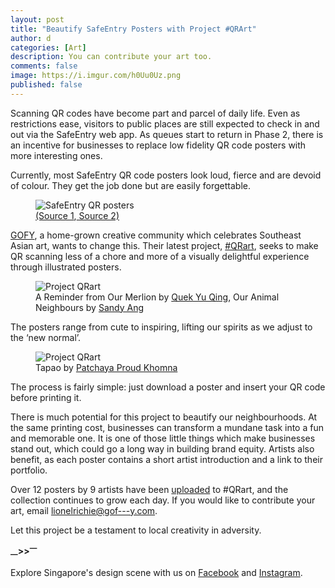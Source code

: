 ```yaml
---
layout: post
title: "Beautify SafeEntry Posters with Project #QRArt"
author: d
categories: [Art]
description: You can contribute your art too.
comments: false
image: https://i.imgur.com/h0Uu0Uz.png
published: false
---
```


Scanning QR codes have become part and parcel of daily life. Even as restrictions ease, visitors to public places are still expected to check in and out via the SafeEntry web app. As queues start to return in Phase 2, there is an incentive for businesses to replace low fidelity QR code posters with more interesting ones. 

Currently, most SafeEntry QR code posters look loud, fierce and are devoid of colour. They get the job done but are easily forgettable. 

<figure>
<img src="https://i.imgur.com/ngR90k8.png" alt="SafeEntry QR posters" />
<figcaption><a href="https://asia.nikkei.com/Spotlight/Coronavirus/Singapore-s-SafeEntry-check-in-system-plugs-holes-in-virus-tracing">(Source 1</a>,<a href="https://www.junctionnine.sg/safe-entry-check-in-system-at-junction-nine/"> Source 2)</a></figcaption>
</figure>

<a href="https://www.instagram.com/gof_y/">GOFY</a>, a home-grown creative community which celebrates Southeast Asian art, wants to change this. Their latest project, <a href="https://www.projectqrart.com/">#QRart</a>, seeks to make QR scanning less of a chore and more of a visually delightful experience through illustrated posters.

<figure>
<img src="https://i.imgur.com/oTlywx4.png" alt="Project QRart" />
<figcaption>A Reminder from Our Merlion by <a href="https://www.instagram.com/slemyquek/">Quek Yu Qing</a>, Our Animal Neighbours by <a href="https://www.instagram.com/playgroundinspace/">Sandy Ang</a></figcaption>
</figure>

The posters range from cute to inspiring, lifting our spirits as we adjust to the ‘new normal’. 

<figure>
<img src="https://i.imgur.com/9BlbQXE.jpg" alt="Project QRart" />
<figcaption>Tapao by <a href="https://www.proudesigner.com/">Patchaya Proud Khomna</a></figcaption>
</figure>

The process is fairly simple: just download a poster and insert your QR code before printing it. 

There is much potential for this project to beautify our neighbourhoods. At the same printing cost, businesses can transform a mundane task into a fun and memorable one. It is one of those little things which make businesses stand out, which could go a long way in building brand equity. Artists also benefit, as each poster contains a short artist introduction and a link to their portfolio. 

Over 12 posters by 9 artists have been <a href="https://www.projectqrart.com/">uploaded</a> to #QRart, and the collection continues to grow each day. If you would like to contribute your art, email lionelrichie@gof---y.com.

Let this project be a testament to local creativity in adversity.

<strong><sub>—</sub>><sub></sub>><sup>—</sup></strong>

Explore Singapore's design scene with us on <a href="https://www.facebook.com/designinsingapore/">Facebook</a> and <a href="https://www.instagram.com/designinsingapore/">Instagram</a>.
